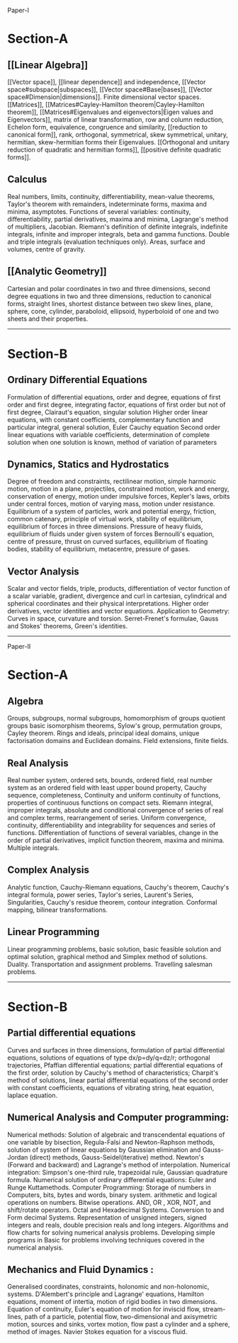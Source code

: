 Paper-I
# Section-A
## [[Linear Algebra]]
[[Vector space]], [[linear dependence]] and independence, [[Vector space#subspace|subspaces]], [[Vector space#Base|bases]], [[Vector space#Dimension|dimensions]].
Finite dimensional vector spaces.
[[Matrices]], [[Matrices#Cayley-Hamilton theorem|Cayley-Hamilton theorem]], [[Matrices#Eigenvalues and eigenvectors|Eigen values and Eigenvectors]], matrix of linear transformation, row and column reduction, Echelon form, equivalence, congruence and similarity, [[reduction to canonical form]], rank, orthogonal, symmetrical, skew symmetrical, unitary, hermitian, skew-hermitian forms their Eigenvalues. [[Orthogonal and unitary reduction of quadratic and hermitian forms]], [[positive definite quadratic forms]].
## Calculus
Real numbers, limits, continuity, differentiability, mean-value theorems, Taylor's theorem with remainders, indeterminate forms, maxima and minima, asymptotes.
Functions of several variables: continuity, differentiability, partial derivatives, maxima and minima, Lagrange's method of multipliers, Jacobian.
Riemann's definition of definite integrals, indefinite integrals, infinite and improper integrals, beta and gamma functions.
Double and triple integrals (evaluation techniques only).
Areas, surface and volumes, centre of gravity.
## [[Analytic Geometry]]
Cartesian and polar coordinates in two and three dimensions, second degree equations in two and three dimensions, reduction to canonical forms, straight lines, shortest distance between two skew lines, plane, sphere, cone, cylinder, paraboloid, ellipsoid, hyperboloid of one and two sheets and their properties.

-----
# Section-B
## Ordinary Differential Equations
Formulation of differential equations, order and degree, equations of first order and first degree, integrating factor, equations of first order but not of first degree, Clairaut's equation, singular solution
Higher order linear equations, with constant coefficients, complementary function and particular integral, general solution, Euler Cauchy equation
Second order linear equations with variable coefficients, determination of complete solution when one solution is known, method of variation of parameters
## Dynamics, Statics and Hydrostatics
Degree of freedom and constraints, rectilinear motion, simple harmonic motion, motion in a plane, projectiles, constrained motion, work and energy, conservation of energy, motion under impulsive forces, Kepler's laws, orbits under central forces, motion of varying mass, motion under resistance.
Equilibrium of a system of particles, work and potential energy, friction, common catenary, principle of virtual work, stability of equilibrium, equilibrium of forces in three dimensions.
Pressure of heavy fluids, equilibrium of fluids under given system of forces Bernoulli's equation, centre of pressure, thrust on curved surfaces, equilibrium of floating bodies, stability of equilibrium, metacentre, pressure of gases.
## Vector Analysis
Scalar and vector fields, triple, products, differentiation of vector function of a scalar variable, gradient, divergence and curl in cartesian, cylindrical and spherical coordinates and their physical interpretations. Higher order derivatives, vector identities and vector equations.
Application to Geometry: Curves in space, curvature and torsion. Serret-Frenet's formulae, Gauss and Stokes' theorems, Green's identities. 

----
Paper-II
# Section-A
## Algebra
Groups, subgroups, normal subgroups, homomorphism of groups quotient groups basic isomorphism theorems, Sylow's group, permutation groups, Cayley theorem.
Rings and ideals, principal ideal domains, unique factorisation domains and Euclidean domains. Field extensions, finite fields.
## Real Analysis
Real number system, ordered sets, bounds, ordered field, real number system as an ordered field with least upper bound property, Cauchy sequence, completeness, Continuity and uniform continuity of functions, properties of continuous functions on compact sets. Riemann integral, improper integrals, absolute and conditional convergence of series of real and complex terms, rearrangement of series. Uniform convergence, continuity, differentiability and integrability for sequences and series of functions. Differentiation of functions of several variables, change in the order of partial derivatives, implicit function theorem, maxima and minima. Multiple integrals.
## Complex Analysis
Analytic function, Cauchy-Riemann equations, Cauchy's theorem, Cauchy's integral formula, power series, Taylor's series, Laurent's Series, Singularities, Cauchy's residue theorem, contour integration. Conformal mapping, bilinear transformations.
## Linear Programming
Linear programming problems, basic solution, basic feasible solution and optimal solution, graphical method and Simplex method of solutions. Duality. Transportation and assignment problems. Travelling salesman problems. 

---
# Section-B
## Partial differential equations
Curves and surfaces in three dimensions, formulation of partial differential equations, solutions of equations of type dx/p=dy/q=dz/r; orthogonal trajectories, Pfaffian differential equations; partial differential equations of the first order, solution by Cauchy's method of characteristics; Charpit's method of solutions, linear partial differential equations of the second order with constant coefficients, equations of vibrating string, heat equation, laplace equation.
## Numerical Analysis and Computer programming:
Numerical methods: Solution of algebraic and transcendental equations of one variable by bisection, Regula-Falsi and Newton-Raphson methods, solution of system of linear equations by Gaussian elimination and Gauss-Jordan (direct) methods, Gauss-Seidel(iterative) method. Newton's (Forward and backward) and Lagrange's
method of interpolation.
Numerical integration: Simpson's one-third rule, trapezoidal rule, Gaussian quadrature formula.
Numerical solution of ordinary differential equations: Euler and Runge Kuttamethods.
Computer Programming: Storage of numbers in Computers, bits, bytes and words, binary system. arithmetic and logical operations on numbers. Bitwise operations. AND, OR , XOR, NOT, and shift/rotate operators. Octal and Hexadecimal Systems.
Conversion to and Form decimal Systems.
Representation of unsigned integers, signed integers and reals, double precision reals and long integers. 
Algorithms and flow charts for solving numerical analysis problems.
Developing simple programs in Basic for problems involving techniques covered in the numerical analysis.
## Mechanics and Fluid Dynamics :
Generalised coordinates, constraints, holonomic and non-holonomic, systems.
D'Alembert's principle and Lagrange' equations, Hamilton equations, moment of intertia, motion of rigid bodies in two dimensions.
Equation of continuity, Euler's equation of motion for inviscid flow, stream-lines, path of a particle, potential flow, two-dimensional and axisymetric motion, sources and sinks, vortex motion, flow past a cylinder and a sphere, method of images. Navier Stokes equation for a viscous fluid. 